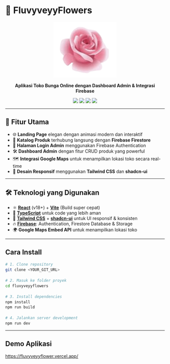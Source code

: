 # 🌸 **FluvyveyyFlowers**  

<p align="center">
  <img src="public/Logofluvyveyy.png" alt="FluvyveyyFlowers Logo" width="200" />
</p>

<p align="center">
  <b>Aplikasi Toko Bunga Online dengan Dashboard Admin & Integrasi Firebase</b>  
</p>

<p align="center">
  <a href="https://react.dev/"><img src="https://img.shields.io/badge/React-18.0+-61dafb?style=for-the-badge&logo=react&logoColor=white" /></a>
  <a href="https://vitejs.dev/"><img src="https://img.shields.io/badge/Vite-4.0+-646CFF?style=for-the-badge&logo=vite&logoColor=white" /></a>
  <a href="https://tailwindcss.com/"><img src="https://img.shields.io/badge/TailwindCSS-3.0+-38B2AC?style=for-the-badge&logo=tailwind-css&logoColor=white" /></a>
  <a href="https://firebase.google.com/"><img src="https://img.shields.io/badge/Firebase-Auth%20%7C%20Firestore-FFCA28?style=for-the-badge&logo=firebase&logoColor=black" /></a>
</p>

---

## 🚀 **Fitur Utama**

- 🌐 **Landing Page** elegan dengan animasi modern dan interaktif  
- 🛒 **Katalog Produk** terhubung langsung dengan **Firebase Firestore**  
- 🔐 **Halaman Login Admin** menggunakan Firebase Authentication  
- 🛠️ **Dashboard Admin** dengan fitur CRUD produk yang powerful  
- 🗺️ **Integrasi Google Maps** untuk menampilkan lokasi toko secara real-time  
- 📱 **Desain Responsif** menggunakan **Tailwind CSS** dan **shadcn-ui**  

---

## 🛠️ **Teknologi yang Digunakan**

- ⚛️ **[React](https://react.dev/)** (v18+) + **[Vite](https://vitejs.dev/)** (Build super cepat)
- 💎 **[TypeScript](https://www.typescriptlang.org/)** untuk code yang lebih aman
- 🎨 **[Tailwind CSS](https://tailwindcss.com/)** + **[shadcn-ui](https://ui.shadcn.com/)** untuk UI responsif & konsisten
- 🔥 **[Firebase](https://firebase.google.com/)**: Authentication, Firestore Database & Storage
- 🌍 **Google Maps Embed API** untuk menampilkan lokasi toko  

---
## Cara Install
```bash
# 1. Clone repository
git clone <YOUR_GIT_URL>

# 2. Masuk ke folder proyek
cd fluvyveyyflowers

# 3. Install dependencies
npm install
npm run build

# 4. Jalankan server development
npm run dev
```
---
## Demo Aplikasi
https://fluvyveyyflower.vercel.app/
